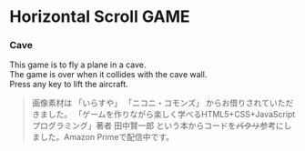 # Horizontal Scroll GAME
### Cave
This game is to fly a plane in a cave.  
The game is over when it collides with the cave wall.  
Press any key to lift the aircraft.  
  
>画像素材は 「いらすや」 「ニコニ・コモンズ」 からお借りされていただきました。
>「ゲームを作りながら楽しく学べるHTML5+CSS+JavaScriptプログラミング」著者 田中賢一郎
>という本からコードを~~パクリ~~参考にしました。Amazon Primeで配信中です。